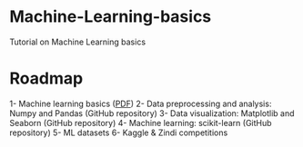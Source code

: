 # Machine-Learning-basics
Tutorial on Machine Learning basics

# Roadmap
1- Machine learning basics ([PDF](https://courses.edx.org/asset-v1:ColumbiaX+CSMM.101x+1T2017+type@asset+block@AI_edx_ml_5.1intro.pdf))
2- Data preprocessing and analysis: Numpy and Pandas (GitHub repository)
3- Data visualization: Matplotlib and Seaborn (GitHub repository)
4- Machine learning: scikit-learn (GitHub repository)
5- ML datasets
6- Kaggle & Zindi competitions
